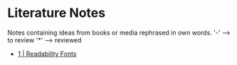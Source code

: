 # Literature Notes
Notes containing ideas from books or media rephrased in own words.
'-' --> to review
'*' --> reviewed

- [1 | Readability Fonts](1.md)
